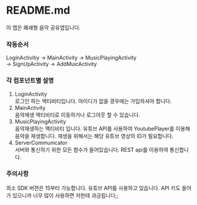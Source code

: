 # README.md

이 앱은 폐쇄형 음악 공유앱입니다. 

### 작동순서
LoginActivitiy -> MainActivity -> MusicPlayingActivity
<br>               -> SignUpActivity                      -> AddMuicActivity

### 각 컴포넌트별 설명
1. LoginActivity
<br>로그인 하는 액티비티입니다. 아이디가 없을 경우에는 가입하셔야 합니다.
2. MainActivity
<br>음악재생 액티비티로 이동하거나 로그아웃 할 수 있습니다.
3. MusicPlayingActivity
<br>음악재생하는 액티비티 입니다. 유튜브 API를 사용하여 YoutubePlayer를 이용해 음악을 재생합니다. 재생을 위해서는 해당 유튜브 영상의 ID가 필요합니다. 
4. ServerCommunicator
<br>서버와 통신하기 위한 모든 함수가 들어있습니다. REST api를 이용하여 통신합니다.

### 주의사항
최소 SDK 버젼은 15부터 가능합니다.
유튜브 API를 사용하고 있습니다. API 키도 들어가 있으니까 너무 많이 사용하면 저한테 과금됩니다;;
